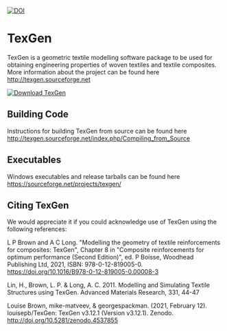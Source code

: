 

[![DOI](https://zenodo.org/badge/DOI/10.5281/zenodo.4598477.svg)](https://doi.org/10.5281/zenodo.4598477)


# TexGen
TexGen is a geometric textile modelling software package to be used for obtaining engineering properties of woven textiles and textile composites. More information about the project can be found here http://texgen.sourceforge.net

[![Download TexGen](https://img.shields.io/sourceforge/dt/texgen.svg)](https://sourceforge.net/projects/texgen/files/latest/download)

## Building Code
Instructions for building TexGen from source can be found here http://texgen.sourceforge.net/index.php/Compiling_from_Source

## Executables
Windows executables and release tarballs can be found here https://sourceforge.net/projects/texgen/

## Citing TexGen
We would appreciate it if you could acknowledge use of TexGen using the following references:

L P Brown and A C Long. "Modelling the geometry of textile reinforcements for composites: TexGen", Chapter 8 in "Composite reinforcements for optimum performance (Second Edition)", ed. P Boisse, Woodhead Publishing Ltd, 2021, ISBN: 978-0-12-819005-0. https://doi.org/10.1016/B978-0-12-819005-0.00008-3

Lin, H., Brown, L. P. & Long, A. C. 2011. Modelling and Simulating Textile Structures using TexGen. Advanced Materials Research, 331, 44-47

Louise Brown, mike-matveev, & georgespackman. (2021, February 12). louisepb/TexGen: TexGen v3.12.1 (Version v3.12.1). Zenodo. http://doi.org/10.5281/zenodo.4537855
